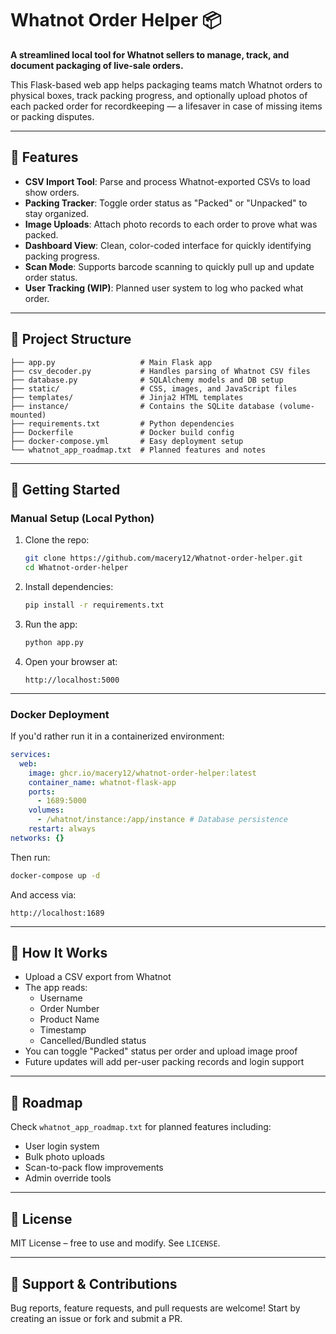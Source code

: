 # Whatnot Order Helper 📦

**A streamlined local tool for Whatnot sellers to manage, track, and document packaging of live-sale orders.**

This Flask-based web app helps packaging teams match Whatnot orders to physical boxes, track packing progress, and optionally upload photos of each packed order for recordkeeping — a lifesaver in case of missing items or packing disputes.

---

## 🔧 Features

- **CSV Import Tool**: Parse and process Whatnot-exported CSVs to load show orders.
- **Packing Tracker**: Toggle order status as "Packed" or "Unpacked" to stay organized.
- **Image Uploads**: Attach photo records to each order to prove what was packed.
- **Dashboard View**: Clean, color-coded interface for quickly identifying packing progress.
- **Scan Mode**: Supports barcode scanning to quickly pull up and update order status.
- **User Tracking (WIP)**: Planned user system to log who packed what order.

---

## 📂 Project Structure

```
├── app.py                   # Main Flask app
├── csv_decoder.py           # Handles parsing of Whatnot CSV files
├── database.py              # SQLAlchemy models and DB setup
├── static/                  # CSS, images, and JavaScript files
├── templates/               # Jinja2 HTML templates
├── instance/                # Contains the SQLite database (volume-mounted)
├── requirements.txt         # Python dependencies
├── Dockerfile               # Docker build config
├── docker-compose.yml       # Easy deployment setup
└── whatnot_app_roadmap.txt  # Planned features and notes
```

---

## 🚀 Getting Started

### Manual Setup (Local Python)

1. Clone the repo:
   ```bash
   git clone https://github.com/macery12/Whatnot-order-helper.git
   cd Whatnot-order-helper
   ```

2. Install dependencies:
   ```bash
   pip install -r requirements.txt
   ```

3. Run the app:
   ```bash
   python app.py
   ```

4. Open your browser at:
   ```
   http://localhost:5000
   ```

---

### Docker Deployment

If you'd rather run it in a containerized environment:

```yaml
services:
  web:
    image: ghcr.io/macery12/whatnot-order-helper:latest
    container_name: whatnot-flask-app
    ports:
      - 1689:5000
    volumes:
      - /whatnot/instance:/app/instance # Database persistence
    restart: always
networks: {}
```

Then run:

```bash
docker-compose up -d
```

And access via:

```
http://localhost:1689
```

---

## 🧠 How It Works

- Upload a CSV export from Whatnot
- The app reads:
  - Username
  - Order Number
  - Product Name
  - Timestamp
  - Cancelled/Bundled status
- You can toggle "Packed" status per order and upload image proof
- Future updates will add per-user packing records and login support

---

## 📌 Roadmap

Check `whatnot_app_roadmap.txt` for planned features including:

- User login system
- Bulk photo uploads
- Scan-to-pack flow improvements
- Admin override tools

---

## 📝 License

MIT License – free to use and modify. See `LICENSE`.

---

## 🙋 Support & Contributions

Bug reports, feature requests, and pull requests are welcome! Start by creating an issue or fork and submit a PR.

